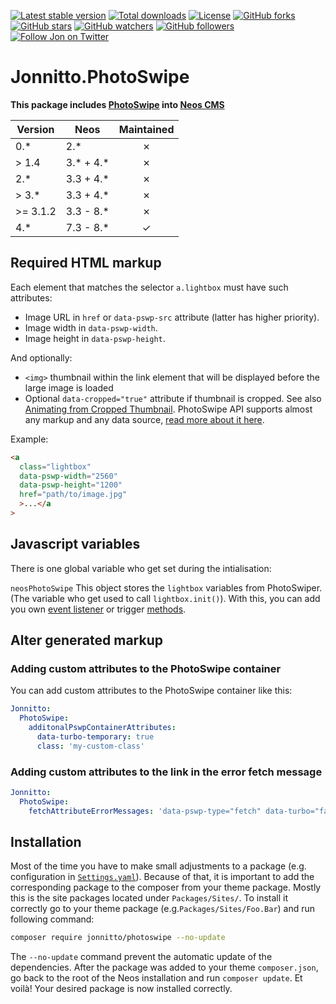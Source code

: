 [![Latest stable version]][packagist] [![Total downloads]][packagist] [![License]][packagist] [![GitHub forks]][fork] [![GitHub stars]][stargazers] [![GitHub watchers]][subscription] [![GitHub followers]][followers] [![Follow Jon on Twitter]][twitter]

# Jonnitto.PhotoSwipe

**This package includes [PhotoSwipe] into [Neos CMS]**

| Version  | Neos        | Maintained |
| -------- | ----------- | :--------: |
| 0.\*     | 2.\*        |     ✗      |
| > 1.4    | 3.\* + 4.\* |     ✗      |
| 2.\*     | 3.3 + 4.\*  |     ✗      |
| > 3.\*   | 3.3 + 4.\*  |     ✗      |
| >= 3.1.2 | 3.3 - 8.\*  |     ✗      |
| 4.\*     | 7.3 - 8.\*  |     ✓      |

## Required HTML markup

Each element that matches the selector `a.lightbox` must have such attributes:

- Image URL in `href` or `data-pswp-src` attribute (latter has higher priority).
- Image width in `data-pswp-width`.
- Image height in `data-pswp-height`.

And optionally:

- `<img>` thumbnail within the link element that will be displayed before the large image is loaded
- Optional `data-cropped="true"` attribute if thumbnail is cropped. See also
  [Animating from Cropped Thumbnail](https://photoswipe.com/opening-or-closing-transition#animating-from-cropped-thumbnail).
  PhotoSwipe API supports almost any markup and any data source, [read more about it here](https://photoswipe.com/data-sources#custom-html-markup).

Example:

```html
<a
  class="lightbox"
  data-pswp-width="2560"
  data-pswp-height="1200"
  href="path/to/image.jpg"
  >...</a
>
```

## Javascript variables

There is one global variable who get set during the intialisation:

`neosPhotoSwipe` This object stores the `lightbox` variables from PhotoSwiper. (The variable who get used to call
`lightbox.init()`). With this, you can add you own [event listener](https://photoswipe.com/events/) or trigger
[methods](https://photoswipe.com/methods/).

## Alter generated markup

### Adding custom attributes to the PhotoSwipe container

You can add custom attributes to the PhotoSwipe container like this:

```yaml
Jonnitto:
  PhotoSwipe:
    additonalPswpContainerAttributes:
      data-turbo-temporary: true
      class: 'my-custom-class'
```

### Adding custom attributes to the link in the error fetch message

```yaml
Jonnitto:
  PhotoSwipe:
    fetchAttributeErrorMessages: 'data-pswp-type="fetch" data-turbo="false"'
```

## Installation

Most of the time you have to make small adjustments to a package (e.g.
configuration in [`Settings.yaml`]). Because of that, it is important to add the
corresponding package to the composer from your theme package. Mostly this is
the site packages located under `Packages/Sites/`. To install it correctly go to
your theme package (e.g.`Packages/Sites/Foo.Bar`) and run following command:

```bash
composer require jonnitto/photoswipe --no-update
```

The `--no-update` command prevent the automatic update of the dependencies.
After the package was added to your theme `composer.json`, go back to the root
of the Neos installation and run `composer update`. Et voilà! Your desired
package is now installed correctly.

[packagist]: https://packagist.org/packages/jonnitto/photoswipe
[neos cms]: https://www.neos.io
[photoswipe]: http://photoswipe.com/
[latest stable version]: https://poser.pugx.org/jonnitto/photoswipe/v/stable
[total downloads]: https://poser.pugx.org/jonnitto/photoswipe/downloads
[license]: https://poser.pugx.org/jonnitto/photoswipe/license
[github forks]: https://img.shields.io/github/forks/jonnitto/Jonnitto.PhotoSwipe.svg?style=social&label=Fork
[github stars]: https://img.shields.io/github/stars/jonnitto/Jonnitto.PhotoSwipe.svg?style=social&label=Stars
[github watchers]: https://img.shields.io/github/watchers/jonnitto/Jonnitto.PhotoSwipe.svg?style=social&label=Watch
[github followers]: https://img.shields.io/github/followers/jonnitto.svg?style=social&label=Follow
[follow jon on twitter]: https://img.shields.io/twitter/follow/jonnitto.svg?style=social&label=Follow
[twitter]: https://twitter.com/jonnitto
[fork]: https://github.com/jonnitto/Jonnitto.PhotoSwipe/fork
[stargazers]: https://github.com/jonnitto/Jonnitto.PhotoSwipe/stargazers
[subscription]: https://github.com/jonnitto/Jonnitto.PhotoSwipe/subscription
[followers]: https://github.com/jonnitto/followers
[`settings.yaml`]: Configuration/Settings.yaml
